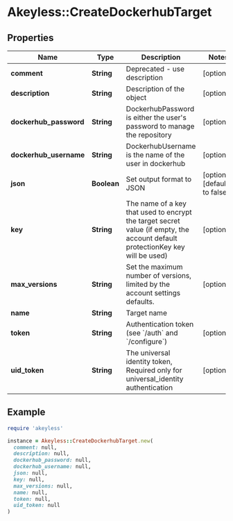 # Akeyless::CreateDockerhubTarget

## Properties

| Name | Type | Description | Notes |
| ---- | ---- | ----------- | ----- |
| **comment** | **String** | Deprecated - use description | [optional] |
| **description** | **String** | Description of the object | [optional] |
| **dockerhub_password** | **String** | DockerhubPassword is either the user&#39;s password to manage the repository | [optional] |
| **dockerhub_username** | **String** | DockerhubUsername is the name of the user in dockerhub | [optional] |
| **json** | **Boolean** | Set output format to JSON | [optional][default to false] |
| **key** | **String** | The name of a key that used to encrypt the target secret value (if empty, the account default protectionKey key will be used) | [optional] |
| **max_versions** | **String** | Set the maximum number of versions, limited by the account settings defaults. | [optional] |
| **name** | **String** | Target name |  |
| **token** | **String** | Authentication token (see &#x60;/auth&#x60; and &#x60;/configure&#x60;) | [optional] |
| **uid_token** | **String** | The universal identity token, Required only for universal_identity authentication | [optional] |

## Example

```ruby
require 'akeyless'

instance = Akeyless::CreateDockerhubTarget.new(
  comment: null,
  description: null,
  dockerhub_password: null,
  dockerhub_username: null,
  json: null,
  key: null,
  max_versions: null,
  name: null,
  token: null,
  uid_token: null
)
```


